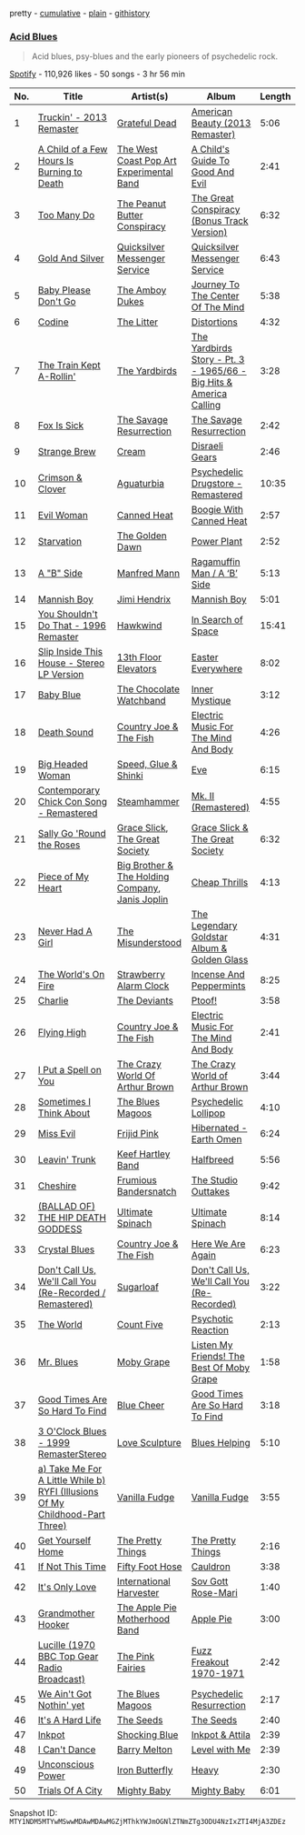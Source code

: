 pretty - [cumulative](/playlists/cumulative/37i9dQZF1DX5NXVhu59GCz.md) - [plain](/playlists/plain/37i9dQZF1DX5NXVhu59GCz) - [githistory](https://github.githistory.xyz/mackorone/spotify-playlist-archive/blob/main/playlists/plain/37i9dQZF1DX5NXVhu59GCz)

### [Acid Blues](https://open.spotify.com/playlist/37i9dQZF1DX5NXVhu59GCz)

> Acid blues, psy\-blues and the early pioneers of psychedelic rock.

[Spotify](https://open.spotify.com/user/spotify) - 110,926 likes - 50 songs - 3 hr 56 min

| No. | Title | Artist(s) | Album | Length |
|---|---|---|---|---|
| 1 | [Truckin' \- 2013 Remaster](https://open.spotify.com/track/1I6l01BaBgBCVkfQCpIlR6) | [Grateful Dead](https://open.spotify.com/artist/4TMHGUX5WI7OOm53PqSDAT) | [American Beauty \(2013 Remaster\)](https://open.spotify.com/album/2UDDZVesmQwA4aYfa55diS) | 5:06 |
| 2 | [A Child of a Few Hours Is Burning to Death](https://open.spotify.com/track/1U0JgQRSufNmWPvD9aklZt) | [The West Coast Pop Art Experimental Band](https://open.spotify.com/artist/2z4eiJkDaXYCR9kv2UuSgz) | [A Child's Guide To Good And Evil](https://open.spotify.com/album/7wieiJFEfvS2tWCxv8IBhF) | 2:41 |
| 3 | [Too Many Do](https://open.spotify.com/track/68dutymBmCsq2jVjPe4Jek) | [The Peanut Butter Conspiracy](https://open.spotify.com/artist/1mUgTcokhM7BSqp8mXhy8U) | [The Great Conspiracy \(Bonus Track Version\)](https://open.spotify.com/album/676LQ4bm6IMzPIhndDVQM8) | 6:32 |
| 4 | [Gold And Silver](https://open.spotify.com/track/6qwwAbxSYq9MTEIn0UMFNA) | [Quicksilver Messenger Service](https://open.spotify.com/artist/7DCnwoFMqGN6eZULdcLZeL) | [Quicksilver Messenger Service](https://open.spotify.com/album/2jQEpak8oXYb6dh9sCZqqY) | 6:43 |
| 5 | [Baby Please Don't Go](https://open.spotify.com/track/5FDGmW9TgycCTVwPnKZ4xC) | [The Amboy Dukes](https://open.spotify.com/artist/5cVLuEqb7aOHuzwssXHzWI) | [Journey To The Center Of The Mind](https://open.spotify.com/album/1C7Z6X7m9uxVP9Jtaoyvj5) | 5:38 |
| 6 | [Codine](https://open.spotify.com/track/1D5PLr1KOnXSo5sJyPUmXP) | [The Litter](https://open.spotify.com/artist/6wvtyGNtNtLlkHONVzOocm) | [Distortions](https://open.spotify.com/album/0L7ktraAFQOxPHgK2zLbyf) | 4:32 |
| 7 | [The Train Kept A\-Rollin'](https://open.spotify.com/track/6pW2lKORQaIC6JR4qBNG9e) | [The Yardbirds](https://open.spotify.com/artist/2lxX1ivRYp26soIavdG9bX) | [The Yardbirds Story \- Pt\. 3 \- 1965/66 \- Big Hits & America Calling](https://open.spotify.com/album/0lYmtEuL0fLXPP4XKr5O8K) | 3:28 |
| 8 | [Fox Is Sick](https://open.spotify.com/track/7uEw55wwByGZnEUTX0MaEI) | [The Savage Resurrection](https://open.spotify.com/artist/16dZsYfKoAqmnt1tyhAPkE) | [The Savage Resurrection](https://open.spotify.com/album/2Tzvkt45C7PLlLICWYNslu) | 2:42 |
| 9 | [Strange Brew](https://open.spotify.com/track/3ET8TZWF5sP4SPfJK1lKun) | [Cream](https://open.spotify.com/artist/74oJ4qxwOZvX6oSsu1DGnw) | [Disraeli Gears](https://open.spotify.com/album/6fRqzJT070Kp9RWlSXmKcY) | 2:46 |
| 10 | [Crimson & Clover](https://open.spotify.com/track/67kP4RjiGxSggSO5YniuLC) | [Aguaturbia](https://open.spotify.com/artist/1GGnADQvJeAIqtrjWc0CFc) | [Psychedelic Drugstore \- Remastered](https://open.spotify.com/album/6TrlKpZSlcw3qzdHc42QzP) | 10:35 |
| 11 | [Evil Woman](https://open.spotify.com/track/5hZHU4ODhJJhB28Q5MdQHa) | [Canned Heat](https://open.spotify.com/artist/27a0GiCba9K9lnkKidroFU) | [Boogie With Canned Heat](https://open.spotify.com/album/4GIv54tOpYbmQ2eGojw4Rr) | 2:57 |
| 12 | [Starvation](https://open.spotify.com/track/77LqKLpqMUiXqqrnrZx7hX) | [The Golden Dawn](https://open.spotify.com/artist/5zATwJgFNdxKRj3xxLtdAx) | [Power Plant](https://open.spotify.com/album/77sNTMqrlhhqfo1fOcbjBb) | 2:52 |
| 13 | [A "B" Side](https://open.spotify.com/track/32j6XpAsQ47PFtSyXHTMuI) | [Manfred Mann](https://open.spotify.com/artist/5670CyWrIOA7702gNjsGMZ) | [Ragamuffin Man / A ‘B’ Side](https://open.spotify.com/album/0x7WEKNnRKa9Du2PzXyBP0) | 5:13 |
| 14 | [Mannish Boy](https://open.spotify.com/track/6U1pCoqFElrx7kpiFIqpYb) | [Jimi Hendrix](https://open.spotify.com/artist/776Uo845nYHJpNaStv1Ds4) | [Mannish Boy](https://open.spotify.com/album/5rE080Yu5iVAGcIkpHBOOX) | 5:01 |
| 15 | [You Shouldn't Do That \- 1996 Remaster](https://open.spotify.com/track/1yC4zXWJuywuVp5Hm5nobQ) | [Hawkwind](https://open.spotify.com/artist/2jK54ZlZhTF1TxygsVeR05) | [In Search of Space](https://open.spotify.com/album/1cgsYqtDTMTetu7FjEsIhI) | 15:41 |
| 16 | [Slip Inside This House \- Stereo LP Version](https://open.spotify.com/track/4GVRHAwABAV0v63YX9Go0p) | [13th Floor Elevators](https://open.spotify.com/artist/7xYxgSJaIf7yOFLmknYX38) | [Easter Everywhere](https://open.spotify.com/album/5RQNjPQbqY82MBTwaQp3ik) | 8:02 |
| 17 | [Baby Blue](https://open.spotify.com/track/4f2kQCUusGjKrUeowAtUOc) | [The Chocolate Watchband](https://open.spotify.com/artist/0BNTrhhkZLsbcWAidMz98A) | [Inner Mystique](https://open.spotify.com/album/59gjybUFPdD8weo8AOFjzd) | 3:12 |
| 18 | [Death Sound](https://open.spotify.com/track/0H0g1bov9Zf2Ebqgod7R9R) | [Country Joe & The Fish](https://open.spotify.com/artist/0a63dfrxBQKqh160P8iUNL) | [Electric Music For The Mind And Body](https://open.spotify.com/album/1PdqT2EZfFkWTsN18x1SZk) | 4:26 |
| 19 | [Big Headed Woman](https://open.spotify.com/track/2yb0ZoqqGX4XDzt2CZarWF) | [Speed, Glue & Shinki](https://open.spotify.com/artist/67DVoI1yayIO8DcKKtlbWk) | [Eve](https://open.spotify.com/album/6YCt59wLxD0RXqTvt3kz1k) | 6:15 |
| 20 | [Contemporary Chick Con Song \- Remastered](https://open.spotify.com/track/0ejMOOcG8JLEum6LfoPVtl) | [Steamhammer](https://open.spotify.com/artist/78sxSGdMQas5prtm6LZXyj) | [Mk\. II \(Remastered\)](https://open.spotify.com/album/1BSUQlD675LWJVS4owvcQn) | 4:55 |
| 21 | [Sally Go 'Round the Roses](https://open.spotify.com/track/1w7Gu4ohc5YLkgJMdRwin1) | [Grace Slick](https://open.spotify.com/artist/3wNX7r7t4Vaahrx9XzyYIY), [The Great Society](https://open.spotify.com/artist/2ukLYCAJW8XDlyobhmWQ8x) | [Grace Slick & The Great Society](https://open.spotify.com/album/74cJP3XQnuylRJDguGCRyY) | 6:32 |
| 22 | [Piece of My Heart](https://open.spotify.com/track/1xKQbqQtQWrtQS47fUJBtl) | [Big Brother & The Holding Company](https://open.spotify.com/artist/4J69yWrKwWJgjv3DKTZcGo), [Janis Joplin](https://open.spotify.com/artist/4NgfOZCL9Ml67xzM0xzIvC) | [Cheap Thrills](https://open.spotify.com/album/2rogKfOpmCFuqNhtGKf2dX) | 4:13 |
| 23 | [Never Had A Girl](https://open.spotify.com/track/0KwbZlIbKH0ntZjrvPsxXU) | [The Misunderstood](https://open.spotify.com/artist/4UuXO2W0oFIBZMArMPDXev) | [The Legendary Goldstar Album & Golden Glass](https://open.spotify.com/album/06mZtBRnJeufBaT0TFkqLf) | 4:31 |
| 24 | [The World's On Fire](https://open.spotify.com/track/5Osu3BeGYl2t0auN3IXHam) | [Strawberry Alarm Clock](https://open.spotify.com/artist/1nyQBzKgZ2hBLr7PnyV7cI) | [Incense And Peppermints](https://open.spotify.com/album/4NbLTe8YqLFwys4SmkEofd) | 8:25 |
| 25 | [Charlie](https://open.spotify.com/track/0nJMdD3Q7q31SpY3r9pOxp) | [The Deviants](https://open.spotify.com/artist/6gFbwCDrKMQJpxSPclIUnu) | [Ptoof!](https://open.spotify.com/album/1a2WI9UBwySfTtOdC9sJox) | 3:58 |
| 26 | [Flying High](https://open.spotify.com/track/5v0ibjQegpYdMUGL95dI1a) | [Country Joe & The Fish](https://open.spotify.com/artist/0a63dfrxBQKqh160P8iUNL) | [Electric Music For The Mind And Body](https://open.spotify.com/album/1PdqT2EZfFkWTsN18x1SZk) | 2:41 |
| 27 | [I Put a Spell on You](https://open.spotify.com/track/2KMpYgngWaBaCNgrod4AMW) | [The Crazy World Of Arthur Brown](https://open.spotify.com/artist/2LpdhgwN0mYKMjnzrBQU8H) | [The Crazy World of Arthur Brown](https://open.spotify.com/album/7j7IHDXm1vXmDBqQqpzHDz) | 3:44 |
| 28 | [Sometimes I Think About](https://open.spotify.com/track/23fMtT3EAnM0Nz3DPVKQxL) | [The Blues Magoos](https://open.spotify.com/artist/7peASGSN6FkIFQ3XjLfBtB) | [Psychedelic Lollipop](https://open.spotify.com/album/5WSiEiH8BtgVil5xR2pYEX) | 4:10 |
| 29 | [Miss Evil](https://open.spotify.com/track/0Ta7eXWE6geBJjuj9tAuzb) | [Frijid Pink](https://open.spotify.com/artist/0K24Tk5QTxx6tkcCdnY3Od) | [Hibernated \- Earth Omen](https://open.spotify.com/album/6BCvuOvXBZmM68vSgtRR2F) | 6:24 |
| 30 | [Leavin' Trunk](https://open.spotify.com/track/4SoICrZ3Gf9Dlv8XdJ166H) | [Keef Hartley Band](https://open.spotify.com/artist/2CPDvRMU1VZcPlwoCyKWZ2) | [Halfbreed](https://open.spotify.com/album/0jB7KRF2763gFcrl11luHi) | 5:56 |
| 31 | [Cheshire](https://open.spotify.com/track/4KWLEtCcc13YDp6YogeVMB) | [Frumious Bandersnatch](https://open.spotify.com/artist/6oGriTn7yPNEco3WkbNqS9) | [The Studio Outtakes](https://open.spotify.com/album/0rXM1CIG0xeDoHABrXHACR) | 9:42 |
| 32 | [\(BALLAD OF\) THE HIP DEATH GODDESS](https://open.spotify.com/track/1IQmZ2Hz0HEtb8rwXNci4i) | [Ultimate Spinach](https://open.spotify.com/artist/38ULknnQK6G4oLJtTtPkkM) | [Ultimate Spinach](https://open.spotify.com/album/3g1Dzj83jWRcQMCtmLHTka) | 8:14 |
| 33 | [Crystal Blues](https://open.spotify.com/track/3dHhbraAAG40gNtVUkn0uf) | [Country Joe & The Fish](https://open.spotify.com/artist/0a63dfrxBQKqh160P8iUNL) | [Here We Are Again](https://open.spotify.com/album/0WXiQbXXPlYw5STWA7ucPH) | 6:23 |
| 34 | [Don't Call Us, We'll Call You \(Re\-Recorded / Remastered\)](https://open.spotify.com/track/6Hrik94vQpSpxSjMfFKGfC) | [Sugarloaf](https://open.spotify.com/artist/1T3RPiMH711kvoXymKUTYH) | [Don't Call Us, We'll Call You \(Re\-Recorded\)](https://open.spotify.com/album/6uQESzHRJ2UBK9EEK5Hvic) | 3:22 |
| 35 | [The World](https://open.spotify.com/track/6URPlvJyBNQfASywtcLKKj) | [Count Five](https://open.spotify.com/artist/57WXdjUf5Vlq3klNZegeTP) | [Psychotic Reaction](https://open.spotify.com/album/7Mccdl5xR9mfqo00lgDVDA) | 2:13 |
| 36 | [Mr\. Blues](https://open.spotify.com/track/2ENMAIS4aSOHzqaPIXCHiI) | [Moby Grape](https://open.spotify.com/artist/0NHSh9S0VQiFfsEFbvhRXN) | [Listen My Friends! The Best Of Moby Grape](https://open.spotify.com/album/5J7SaPEpEp91QraSb8WkRV) | 1:58 |
| 37 | [Good Times Are So Hard To Find](https://open.spotify.com/track/1RCaB8ZclzAsuw9jRi0SIx) | [Blue Cheer](https://open.spotify.com/artist/4PI5IHRvANLL76O5gRmGKL) | [Good Times Are So Hard To Find](https://open.spotify.com/album/7ecNoSQ9aRZnxAHwTCpVt9) | 3:18 |
| 38 | [3 O'Clock Blues \- 1999 RemasterStereo](https://open.spotify.com/track/41849X1PrqMv0elH2prPWp) | [Love Sculpture](https://open.spotify.com/artist/4D1hYdWKVKyQQQNxNHlYtq) | [Blues Helping](https://open.spotify.com/album/08ihWWd9zFaUBPjF7Hs8PB) | 5:10 |
| 39 | [a\) Take Me For A Little While b\) RYFI \(Illusions Of My Childhood\-Part Three\)](https://open.spotify.com/track/2AXigUpz4ycfVS550RH8wI) | [Vanilla Fudge](https://open.spotify.com/artist/0vIMq3W8V63uR4Ymgm2pF1) | [Vanilla Fudge](https://open.spotify.com/album/4rvXyAx9phjxiU4cQS1AJh) | 3:55 |
| 40 | [Get Yourself Home](https://open.spotify.com/track/6tQiTNUD3qgZPDqAml3wFy) | [The Pretty Things](https://open.spotify.com/artist/5U16QlMnlSAhkQxBZpLyLO) | [The Pretty Things](https://open.spotify.com/album/6nvDLETCnewLyApKUIuqO3) | 2:16 |
| 41 | [If Not This Time](https://open.spotify.com/track/6NhX2JBY2l4iF5x5FSMtDS) | [Fifty Foot Hose](https://open.spotify.com/artist/2sQPJFyaYBVSNB9NiEUnMM) | [Cauldron](https://open.spotify.com/album/487Nr5JAIFc9mHhZRcYRwX) | 3:38 |
| 42 | [It's Only Love](https://open.spotify.com/track/01jsGSZbfjxbo99LI8Osr9) | [International Harvester](https://open.spotify.com/artist/1RVXcYQXUeC2pPHINEJcWA) | [Sov Gott Rose\-Mari](https://open.spotify.com/album/40W7aEPhpfepQePPuDNLTu) | 1:40 |
| 43 | [Grandmother Hooker](https://open.spotify.com/track/6LzjPE9lvGc6xCXdvgf0VO) | [The Apple Pie Motherhood Band](https://open.spotify.com/artist/174pJcct3i25tITNgPxnFO) | [Apple Pie](https://open.spotify.com/album/0eom2ZJPDeUyS4XTaDpAXR) | 3:00 |
| 44 | [Lucille \(1970 BBC Top Gear Radio Broadcast\)](https://open.spotify.com/track/2oRsUm3jbPiZNp3cIs6cOP) | [The Pink Fairies](https://open.spotify.com/artist/45BIdHR6MPeNr1aNT10GJE) | [Fuzz Freakout 1970\-1971](https://open.spotify.com/album/2jUV53kqy8Y04JLKXNdZU5) | 2:42 |
| 45 | [We Ain't Got Nothin' yet](https://open.spotify.com/track/7xwf45gey53Ftmo3duaAei) | [The Blues Magoos](https://open.spotify.com/artist/7peASGSN6FkIFQ3XjLfBtB) | [Psychedelic Resurrection](https://open.spotify.com/album/1FzOC8f2m4Gc5vFQkufqwJ) | 2:17 |
| 46 | [It's A Hard Life](https://open.spotify.com/track/3i9f1ZX8IbZVsZSoSuHO8D) | [The Seeds](https://open.spotify.com/artist/5mcarhiatlvfCghqcn73rC) | [The Seeds](https://open.spotify.com/album/6VSc96KWdejRIgMrmo4v8N) | 2:40 |
| 47 | [Inkpot](https://open.spotify.com/track/0KFnCHVyyzOQvWoJbjXi1n) | [Shocking Blue](https://open.spotify.com/artist/5WimOFbBnCU5wI6t5PPpEk) | [Inkpot & Attila](https://open.spotify.com/album/5liqryZxZvie3pfCR21liP) | 2:39 |
| 48 | [I Can't Dance](https://open.spotify.com/track/4MT7JJWn6AOcUHvakxSbpN) | [Barry Melton](https://open.spotify.com/artist/1ugWCcIaInMcgJN2ghXfXi) | [Level with Me](https://open.spotify.com/album/0hURuklitZ9QZFg6OBnWCM) | 2:39 |
| 49 | [Unconscious Power](https://open.spotify.com/track/1nE3arIIBRNwzzbBxhhSC4) | [Iron Butterfly](https://open.spotify.com/artist/3cdvlbCYf4WoBdy89RWkNS) | [Heavy](https://open.spotify.com/album/1J2sJJSNlSoWAT9JWBEBeW) | 2:30 |
| 50 | [Trials Of A City](https://open.spotify.com/track/1UGt3tch67tL9AqiolBcCy) | [Mighty Baby](https://open.spotify.com/artist/0OCbY2Rzt59ilutteUnG8I) | [Mighty Baby](https://open.spotify.com/album/5jU1NiboO5jmmadDMnUsC2) | 6:01 |

Snapshot ID: `MTY1NDM5MTYwMSwwMDAwMDAwMGZjMThkYWJmOGNlZTNmZTg3ODU4NzIxZTI4MjA3ZDEz`

